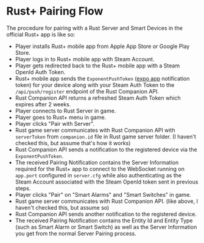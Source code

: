 # Rust+ Pairing Flow

The procedure for pairing with a Rust Server and Smart Devices in the official Rust+ app is like so:

- Player installs Rust+ mobile app from Apple App Store or Google Play Store.
- Player logs in to Rust+ mobile app with Steam Account.
- Player gets redirected back to the Rust+ mobile app with a Steam OpenId Auth Token.
- Rust+ mobile app sends the `ExponentPushToken` ([expo app](https://expo.io/) notification token) for your device along with your Steam Auth Token to the `/api/push/register` endpoint of the Rust Companion API.
- Rust Companion API returns a refreshed Steam Auth Token which expires after 2 weeks.
- Player connects to Rust Server in game.
- Player goes to Rust+ menu in game.
- Player clicks "Pair with Server".
- Rust game server communicates with Rust Companion API with `serverToken` from `companion.id` file in Rust game server folder. (I haven't checked this, but assume that's how it works)
- Rust Companion API sends a notification to the registered device via the `ExponentPushToken`.
- The received Pairing Notification contains the Server Information required for the Rust+ app to connect to the WebSocket running on `app.port` configured in `server.cfg` while also authenticating as the Steam Account associated with the Steam OpenId token sent in previous steps.
- Player clicks "Pair" on "Smart Alarms" and "Smart Switches" in game.
- Rust game server communicates with Rust Companion API. (like above, I haven't checked this, but assume so)
- Rust Companion API sends another notification to the registered device.
- The received Pairing Notification contains the Entity Id and Entity Type (such as Smart Alarm or Smart Switch) as well as the Server Information you get from the normal Server Pairing process.
